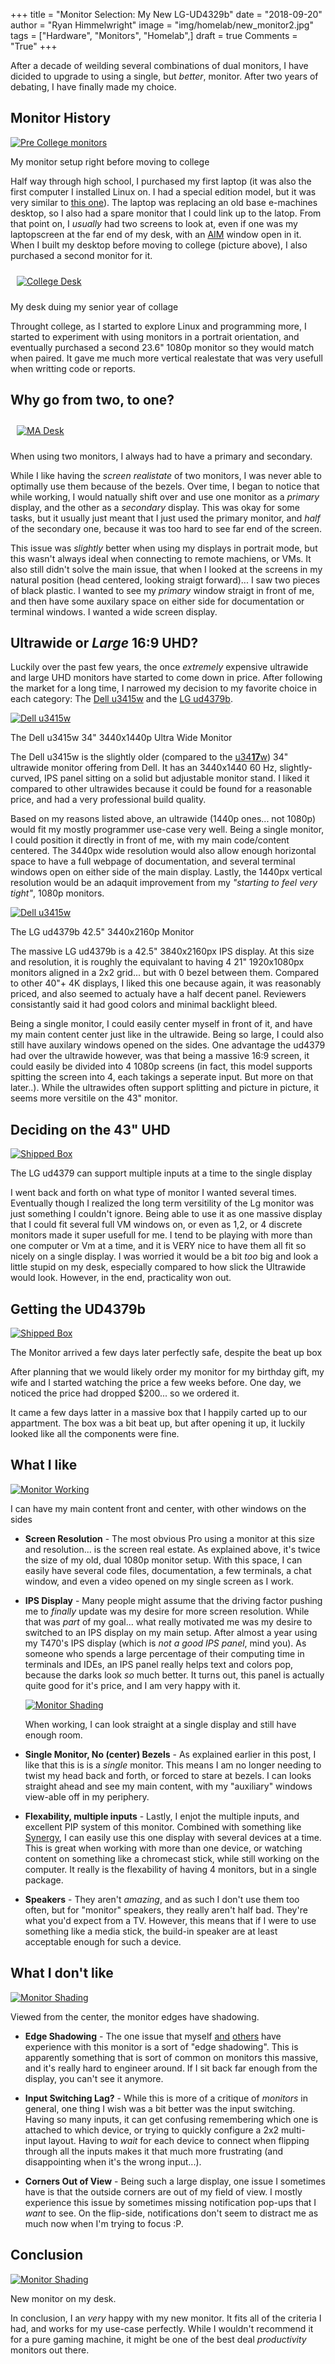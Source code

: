 +++
title  = "Monitor Selection: My New LG-UD4329b"
date   = "2018-09-20"
author = "Ryan Himmelwright"
image  = "img/homelab/new_monitor2.jpg"
tags   = ["Hardware", "Monitors", "Homelab",]
draft  = true
Comments = "True"
+++

After a decade of weilding several combinations of dual monitors, I
have dicided to upgrade to using a single, but *better*,
monitor. After two years of debating, I have finally made my choice.

<!--more-->

## Monitor History
<a href="../../img/posts/new-lgud4379b-monitor/pre-college-monitors.jpg"><img alt="Pre College monitors" src="../../img/posts/new-lgud4379b-monitor/pre-college-monitors.jpg" style="max-width: 100%;"/></a>
<div class="caption">My monitor setup right before moving to college</div>

Half way through high school, I purchased my first laptop (it was also
the first computer I installed Linux on. I had a special edition
model, but it was very similar to [this
one](https://www.cnet.com/products/hp-pavilion-dv6000/specs/)). The
laptop was replacing an old base e-machines desktop, so I also had a
spare monitor that I could link up to the latop. From that point on, I
*usually* had two screens to look at, even if one was my laptopscreen
at the far end of my desk, with an
[AIM](https://en.wikipedia.org/wiki/AIM_(software)) window open in
it. When I built my desktop before moving to college (picture above), I
also purchased a second monitor for it.

<a href="../../img/posts/new-lgud4379b-monitor/college-desk.jpg"><img alt="College Desk" src="../../img/posts/new-lgud4379b-monitor/college-desk.jpg" style="max-width: 100%; padding: 10px;"/></a>
<div class="caption">My desk duing my senior year of collage</div>

Throught college, as I started to explore Linux and programming more,
I started to experiment with using monitors in a portrait orientation,
and eventually purchased a second 23.6" 1080p monitor so they would
match when paired. It gave me much more vertical realestate that was
very usefull when writting code or reports.

## Why go from two, to one?
<a href="../../img/homelab/kadabra1.jpg"><img alt="MA Desk" src="../../img/homelab/kadabra1.jpg" style="max-width: 100%; padding: 10px;"/></a>
<div class="caption">When using two monitors, I always had to have a primary and secondary.</div>

While I like having the *screen realistate* of two monitors, I was
never able to optimally use them because of the bezels. Over time, I
began to notice that while working, I would natually shift over and
use one monitor as a *primary* display, and the other as a *secondary*
display. This was okay for some tasks, but it usually just meant that
I just used the primary monitor, and *half* of the secondary one,
because it was too hard to see far end of the screen.

This issue was *slightly* better when using my displays in portrait
mode, but this wasn't always ideal when connecting to remote machiens,
or VMs. It also still didn't solve the main issue, that when I looked
at the screens in my natural position (head centered, looking straigt
forward)... I saw two pieces of black plastic. I wanted to see my
*primary* window straigt in front of me, and then have some auxilary
space on either side for documentation or terminal windows. I wanted a
wide screen display.

## Ultrawide or *Large* 16:9 UHD?

Luckily over the past few years, the once *extremely* expensive
ultrawide and large UHD monitors have started to come down in
price. After following the market for a long time, I narrowed my
decision to my favorite choice in each category: The [Dell
u3415w](https://www.dell.com/en-us/shop/dell-ultrasharp-34-curved-ultrawide-monitor-u3415w/apd/210-adtr/monitors-monitor-accessories)
and the [LG ud4379b](https://www.lg.com/us/monitors/lg-43UD79-B-4k-uhd-led-monitor).

<a href="../../img/posts/new-lgud4379b-monitor/dellu3415w.jpg"><img alt="Dell u3415w" src="../../img/posts/new-lgud4379b-monitor/dellu3415w.jpg" style="max-width: 100%;"/></a>
<div class="caption">The Dell u3415w 34" 3440x1440p Ultra Wide Monitor </div>

The Dell u3415w is the slightly older (compared to the
[u34**17**w](https://www.dell.com/ed/business/p/dell-u3417w-monitor/pd))
34" ultrawide monitor offering from Dell. It has an 3440x1440 60 Hz,
slightly-curved, IPS panel sitting on a solid but adjustable monitor
stand. I liked it compared to other ultrawides because it could be
found for a reasonable price, and had a very professional build
quality.

Based on my reasons listed above, an ultrawide (1440p ones... not
1080p) would fit my mostly programmer use-case very well. Being a
single monitor, I could position it directly in front of me, with my
main code/content centered. The 3440px wide resolution would also
allow enough horizontal space to have a full webpage of documentation,
and several terminal windows open on either side of the main
display. Lastly, the 1440px vertical resolution would be an adaquit
improvement from my *"starting to feel very tight"*, 1080p monitors.

<a href="../../img/posts/new-lgud4379b-monitor/ud4379b.jpg"><img alt="Dell u3415w" src="../../img/posts/new-lgud4379b-monitor/ud4379b.jpg" style="max-width: 100%;"/></a>
<div class="caption">The LG ud4379b 42.5" 3440x2160p Monitor</div>

The massive LG ud4379b is a 42.5" 3840x2160px IPS display. At this
size and resolution, it is roughly the equivalant to having 4 21"
1920x1080px monitors aligned in a 2x2 grid... but with 0 bezel between
them. Compared to other 40"+ 4K displays, I liked this one because
again, it was reasonably priced, and also seemed to actualy have a
half decent panel. Reviewers consistantly said it had good colors and
minimal backlight bleed.

Being a single monitor, I could easily center myself in front of it,
and have my main content center just like in the ultrawide. Being so
large, I could also still have auxilary windows opened on the
sides. One advantage the ud4379 had over the ultrawide however, was
that being a massive 16:9 screen, it could easily be divided into 4
1080p screens (in fact, this model supports spitting the screen into
4, each takings a seperate input. But more on that later..). While the
ultrawides often support splitting and picture in picture, it seems
more versitile on the 43" monitor.

## Deciding on the 43" UHD

<a href="../../img/posts/new-lgud4379b-monitor/multi-input.jpg"><img alt="Shipped Box" src="../../img/posts/new-lgud4379b-monitor/multi-input.jpg" style="max-width: 100%;"/></a>
<div class="caption">The LG ud4379 can support multiple inputs at a time to the single display</div>

I went back and forth on what type of monitor I wanted several
times. Eventually though I realized the long term versitility of the
Lg monitor was just something I couldn't ignore. Being able to use it
as one massive display that I could fit several full VM windows on, or
even as 1,2, or 4 discrete monitors made it super usefull for me. I
tend to be playing with more than one computer or Vm at a time, and it
is VERY nice to have them all fit so nicely on a single display. I was
worried it would be a bit *too* big and look a little stupid on my
desk, especially compared to how slick the Ultrawide would
look. However, in the end, practicality won out.

## Getting the UD4379b

<a href="../../img/posts/new-lgud4379b-monitor/box.jpg"><img alt="Shipped Box" src="../../img/posts/new-lgud4379b-monitor/box.jpg" style="max-width: 100%;"/></a>
<div class="caption">The Monitor arrived a few days later perfectly safe, despite the beat up box</div>

After planning that we would likely order my monitor for my birthday
gift, my wife and I started watching the price a few weeks before. One
day, we noticed the price had dropped $200... so we ordered it.

It came a few days latter in a massive box that I happily carted up to
our appartment. The box was a bit beat up, but after opening it up, it
luckily looked like all the components were fine.

## What I like

<a href="../../img/posts/new-lgud4379b-monitor/monitor-working.png"><img alt="Monitor Working" src="../../img/posts/new-lgud4379b-monitor/monitor-working.png" style="max-width: 100%;"/></a>
<div class="caption">I can have my main content front and center, with other windows on the sides</div>

- **Screen Resolution** - The most obvious Pro using a monitor at this
    size and resolution... is the screen real estate. As explained above,
    it's twice the size of my old, dual 1080p monitor setup. With this
    space, I can easily have several code files, documentation, a few
    terminals, a chat window, and even a video opened on my single
    screen as I work.

- **IPS Display** - Many people might assume that the driving factor
    pushing me to *finally* update was my desire for more screen
    resolution. While that was *part* of my goal... what really
    motivated me was my desire to switched to an IPS display on my main
    setup. After almost a year using my T470's IPS display (which is
    *not a good IPS panel*, mind you). As someone who spends a large
    percentage of their computing time in terminals and IDEs, an IPS
    panel really helps text and colors pop, because the darks look *so*
    much better. It turns out, this panel is actually quite good for
    it's price, and I am very happy with it.

    <a href="../../img/posts/new-lgud4379b-monitor/new-monitor.jpg"><img alt="Monitor Shading" src="../../img/posts/new-lgud4379b-monitor/new-monitor.jpg" style="max-width: 100%;"/></a>
    <div class="caption">When working, I can look straight at a single display and still have enough room.</div>

- **Single Monitor, No (center) Bezels** - As explained earlier in this
    post, I like that this is is a *single* monitor. This means I am no
    longer needing to twist my head back and forth, or forced to stare
    at bezels. I can looks straight ahead and see my main content, with
    my "auxiliary" windows view-able off in my periphery.

- **Flexability, multiple inputs** - Lastly, I enjot the multiple
    inputs, and excellent PIP system of this monitor. Combined with
    something like [Synergy](https://symless.com/synergy), I can easily
    use this one display with several devices at a time. This is great
    when working with more than one device, or watching content on
    something like a chromecast stick, while still working on the
    computer. It really is the flexability of having 4 monitors, but in
    a single package.

- **Speakers** - They aren't *amazing*, and as such I don't use them
    too often, but for "monitor" speakers, they really aren't half
    bad. They're what you'd expect from a TV. However, this means that
    if I were to use something like a media stick, the build-in speaker
    are at least acceptable enough for such a device.



## What I don't like

<a href="../../img/posts/new-lgud4379b-monitor/monitor-shading.png"><img alt="Monitor Shading" src="../../img/posts/new-lgud4379b-monitor/monitor-shading.png" style="max-width: 100%;"/></a>
<div class="caption">Viewed from the center, the monitor edges have shadowing.</div>

- **Edge Shadowing** - The one issue that myself
    [and](https://youtu.be/yA6hL3inqRc?t=250)
    [others](https://youtu.be/3BSaPRHrA_U?t=667) have experience with
    this monitor is a sort of "edge shadowing". This is apparently
    something that is sort of common on monitors this massive, and it's
    really hard to engineer around. If I sit back far enough from the
    display, you can't see it anymore.

- **Input Switching Lag?** - While this is more of a critique of
    *monitors* in general, one thing I wish was a bit better was the input
    switching. Having so many inputs, it can get confusing remembering which one is
    attached to which device, or trying to quickly configure a 2x2 multi-input
    layout. Having to *wait* for each device to connect when flipping through all
    the inputs makes it that much more frustrating (and disappointing when it's the
    wrong input...).

- **Corners Out of View** - Being such a large display, one issue I
    sometimes have is that the outside corners are out of my field of view.
    I mostly experience this issue by sometimes missing notification pop-ups
    that I *want* to see. On the flip-side, notifications don't seem to
    distract me as much now when I'm trying to focus :P.

## Conclusion

<a href="../../img/posts/new-lgud4379b-monitor/new-monitor-desk.jpg"><img alt="Monitor Shading" src="../../img/posts/new-lgud4379b-monitor/new-monitor-desk.jpg" style="max-width: 100%;"/></a>
<div class="caption">New monitor on my desk.</div>

In conclusion, I an *very* happy with my new monitor. It fits all of the
criteria I had, and works for my use-case perfectly. While I wouldn't
recommend it for a pure gaming machine, it might be one of the best deal
*productivity* monitors out there.
